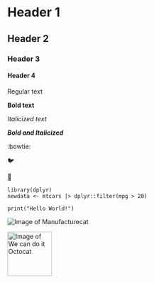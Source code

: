 # Header 1
## Header 2
### Header 3
#### Header 4

Regular text

**Bold text**

*Italicized text*

***Bold and Italicized***

:bowtie:

🐦

🎂

<!---under the tilda to get these backticks--->
```
library(dplyr)
newdata <- mtcars |> dplyr::filter(mpg > 20)

print("Hello World!")
```

![Image of Manufacturecat](https://octodex.github.com/images/manufacturetocat.png)

<!---different sized image--->
<img src="https://octodex.github.com/images/mona-the-rivetertocat.png" alt="Image of We can do it Octocat" width="100" height="100">

